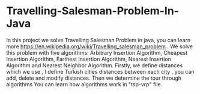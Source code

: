 # Travelling-Salesman-Problem-In-Java

In this project we solve Travelling Salesman Problem in java, you can learn more https://en.wikipedia.org/wiki/Travelling_salesman_problem .
We solve this problem with five algorithms:
Arbitrary Insertion Algorithm,
Cheapest Insertion Algorithm,
Farthest Insertion Algorithm,
Nearest Insertion Algorithm and
Nearest Neighbor Algorithm.
Firstly, we define distances which we use , I define Turkish cities distances between each city , you can add, delete and modify distances. Then we determine the tour through algorithms
You can learn how algorithms work in "tsp-vrp" file.
